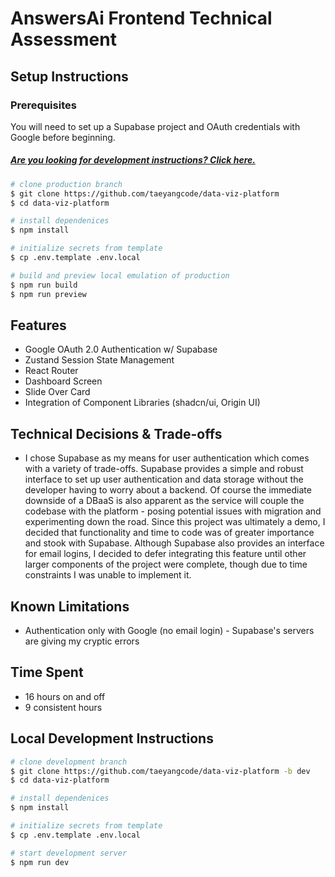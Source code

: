 # AnswersAi Frontend Technical Assessment

## Setup Instructions

### Prerequisites

You will need to set up a Supabase project and OAuth credentials with Google before beginning.

##### [_Are you looking for development instructions? Click here._](#local-development-instructions)

```bash
# clone production branch
$ git clone https://github.com/taeyangcode/data-viz-platform
$ cd data-viz-platform

# install dependenices
$ npm install

# initialize secrets from template
$ cp .env.template .env.local

# build and preview local emulation of production
$ npm run build
$ npm run preview
```

## Features

- Google OAuth 2.0 Authentication w/ Supabase
- Zustand Session State Management
- React Router
- Dashboard Screen
- Slide Over Card
- Integration of Component Libraries (shadcn/ui, Origin UI)

## Technical Decisions & Trade-offs

- I chose Supabase as my means for user authentication which comes with a variety of trade-offs. Supabase provides a simple and robust interface to set up user authentication and data storage without the developer having to worry about a backend. Of course the immediate downside of a DBaaS is also apparent as the service will couple the codebase with the platform - posing potential issues with migration and experimenting down the road. Since this project was ultimately a demo, I decided that functionality and time to code was of greater importance and stook with Supabase. Although Supabase also provides an interface for email logins, I decided to defer integrating this feature until other larger components of the project were complete, though due to time constraints I was unable to implement it.

## Known Limitations

- Authentication only with Google (no email login) - Supabase's servers are giving my cryptic errors

## Time Spent

- 16 hours on and off
- 9 consistent hours

## Local Development Instructions

```bash
# clone development branch
$ git clone https://github.com/taeyangcode/data-viz-platform -b dev
$ cd data-viz-platform

# install dependenices
$ npm install

# initialize secrets from template
$ cp .env.template .env.local

# start development server
$ npm run dev
```
